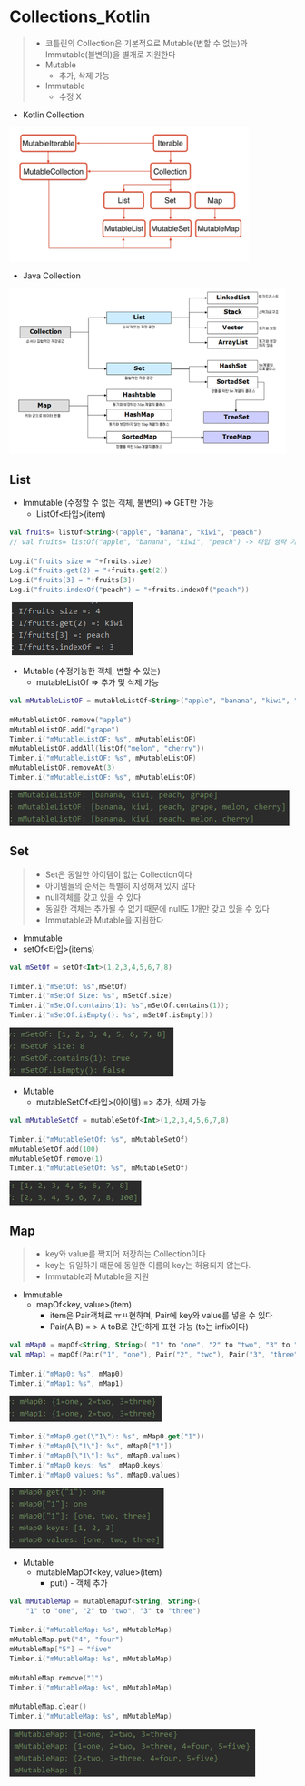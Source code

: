 # Collections_Kotlin

> * 코틀린의 Collection은 기본적으로 Mutable(변할 수 없는)과 Immutable(불변의)을 별개로 지원한다
> * Mutable
>   * 추가, 삭제 가능
> * Immutable
>   * 수정 X



* Kotlin Collection

![image-20200924233649561](Collections_Kotlin.assets/image-20200924233649561.png)

* Java Collection

<img src="Collections_Kotlin.assets/image-20200924233419898.png" alt="image-20200924233419898" style="zoom: 80%;" />



## List

* Immutable (수정할 수 없는 객체, 불변의) => GET만 가능
  * ListOf<타입>(item)

```kotlin
val fruits= listOf<String>("apple", "banana", "kiwi", "peach")
// val fruits= listOf("apple", "banana", "kiwi", "peach") -> 타입 생략 가능

Log.i("fruits size = "+fruits.size)
Log.i("fruits.get(2) = "+fruits.get(2))
Log.i("fruits[3] = "+fruits[3])
Log.i("fruits.indexOf("peach") = "+fruits.indexOf("peach"))
```

​	![image-20200925232818518](Collections_Kotlin.assets/image-20200925232818518.png)



* Mutable (수정가능한 객체, 변할 수 있는)
  * mutableListOf => 추가 및 삭제 가능

```kotlin
val mMutableListOF = mutableListOf<String>("apple", "banana", "kiwi", "peach")

mMutableListOF.remove("apple")
mMutableListOF.add("grape")
Timber.i("mMutableListOF: %s", mMutableListOF)
mMutableListOF.addAll(listOf("melon", "cherry"))
Timber.i("mMutableListOF: %s", mMutableListOF)
mMutableListOF.removeAt(3)
Timber.i("mMutableListOF: %s", mMutableListOF)
```

![image-20200925234241567](Collections_Kotlin.assets/image-20200925234241567.png) 





## Set

> * Set은 동일한 아이템이 없는 Collection이다
> * 아이템들의 순서는 특별히 지정해져 있지 않다
> * null객체를 갖고 있을 수 있다
> * 동일한 객체는 추가될 수 없기 때문에 null도 1개만 갖고 있을 수 있다
> * Immutable과 Mutable을 지원한다



*  Immutable
  * setOf<타입>(items)

```kotlin
val mSetOf = setOf<Int>(1,2,3,4,5,6,7,8)

Timber.i("mSetOf: %s",mSetOf)
Timber.i("mSetOf Size: %s", mSetOf.size)
Timber.i("mSetOf.contains(1): %s",mSetOf.contains(1));
Timber.i("mSetOf.isEmpty(): %s", mSetOf.isEmpty())
```

![image-20200926000052035](Collections_Kotlin.assets/image-20200926000052035.png) 



* Mutable
  * mutableSetOf<타입>(아이템) => 추가, 삭제 가능

```kotlin
val mMutableSetOf = mutableSetOf<Int>(1,2,3,4,5,6,7,8)

Timber.i("mMutableSetOf: %s", mMutableSetOf)
mMutableSetOf.add(100)
mMutableSetOf.remove(1)
Timber.i("mMutableSetOf: %s", mMutableSetOf)
```

![image-20200926000706806](Collections_Kotlin.assets/image-20200926000706806.png) 





##  Map

> * key와 value를 짝지어 저장하는 Collection이다
> * key는 유일하기 떄문에 동일한 이름의 key는 허용되지 않는다.
> * Immutable과 Mutable을 지원



* Immutable
  * mapOf<key, value>(item)
    * item은 Pair객체로 ㅠㅛ현하며, Pair에 key와 value를 넣을 수 있다
    * Pair(A,B) = > A toB로 간단하게 표현 가능 (to는 infix이다)

```kotlin
val mMap0 = mapOf<String, String>( "1" to "one", "2" to "two", "3" to "three")
val mMap1 = mapOf(Pair("1", "one"), Pair("2", "two"), Pair("3", "three"))

Timber.i("mMap0: %s", mMap0)
Timber.i("mMap1: %s", mMap1)
```

![image-20200928233348621](Collections_Kotlin.assets/image-20200928233348621.png) 

```kotlin
Timber.i("mMap0.get(\"1\"): %s", mMap0.get("1"))
Timber.i("mMap0[\"1\"]: %s", mMap0["1"])
Timber.i("mMap0[\"1\"]: %s", mMap0.values)
Timber.i("mMap0 keys: %s", mMap0.keys)
Timber.i("mMap0 values: %s", mMap0.values)
```

![image-20200928234255286](Collections_Kotlin.assets/image-20200928234255286.png) 

* Mutable
  * mutableMapOf<key, value>(item)
    * put() - 객체 추가

```kotlin
val mMutableMap = mutableMapOf<String, String>(
    "1" to "one", "2" to "two", "3" to "three")

Timber.i("mMutableMap: %s", mMutableMap)
mMutableMap.put("4", "four")
mMutableMap["5"] = "five"
Timber.i("mMutableMap: %s", mMutableMap)

mMutableMap.remove("1")
Timber.i("mMutableMap: %s", mMutableMap)

mMutableMap.clear()
Timber.i("mMutableMap: %s", mMutableMap)
```

![image-20200928235112660](Collections_Kotlin.assets/image-20200928235112660.png) 